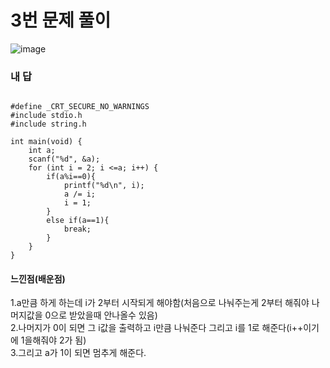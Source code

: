 # 3번 문제 풀이
![image](https://user-images.githubusercontent.com/81015704/120068251-8c95a700-c0ba-11eb-8c4f-ddb34f20413a.png)

### 내 답
<pre><code>
#define _CRT_SECURE_NO_WARNINGS
#include stdio.h
#include string.h

int main(void) {
	int a;
	scanf("%d", &a);
	for (int i = 2; i <=a; i++) {
		if(a%i==0){
			printf("%d\n", i);
			a /= i;
			i = 1;
		}
		else if(a==1){
			break;
		}
	}
}
</code></pre>


#### 느낀점(배운점)
1.a만큼 하게 하는데 i가 2부터 시작되게 해야함(처음으로 나눠주는게 2부터 해줘야 나머지값을 0으로 받았을때 안나올수 있음)<br>
2.나머지가 0이 되면 그 i값을 출력하고 i만큼 나눠준다 그리고 i를 1로 해준다(i++이기에 1을해줘야 2가 됨)<br>
3.그리고 a가 1이 되면 멈추게 해준다.
